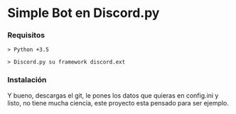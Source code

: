 # Simple Bot en Discord.py
### Requisitos

`> Python +3.5`

`> Discord.py su framework discord.ext`

### Instalación

Y bueno, descargas el git, le pones los datos que quieras en config.ini y listo, no tiene mucha ciencia,
este proyecto esta pensado para ser ejemplo.
